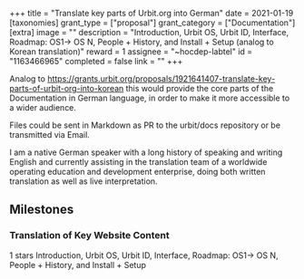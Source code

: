 +++
title = "Translate key parts of Urbit.org into German"
date = 2021-01-19
[taxonomies]
grant_type = ["proposal"]
grant_category = ["Documentation"]
[extra]
image = ""
description = "Introduction, Urbit OS, Urbit ID, Interface, Roadmap: OS1-> OS N, People + History, and Install + Setup (analog to Korean translation)"
reward = 1
assignee = "~hocdep-labtel"
id = "1163466965"
completed = false
link = ""
+++

Analog to https://grants.urbit.org/proposals/1921641407-translate-key-parts-of-urbit-org-into-korean this would provide the core parts of the Documentation in German language, in order to make it more accessible to a wider audience.

Files could be sent in Markdown as PR to the urbit/docs repository or be transmitted via Email.

I am a native German speaker with a long history of speaking and writing English and currently assisting in the translation team of a worldwide operating education and development enterprise, doing both written translation as well as live interpretation.

## Milestones


### Translation of Key Website Content
1 stars
Introduction, Urbit OS, Urbit ID, Interface, Roadmap: OS1-> OS N, People + History, and Install + Setup

    